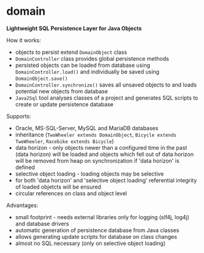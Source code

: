 # domain
**Lightweight SQL Persistence Layer for Java Objects**

How it works:
- objects to persist extend `DomainObject` class
- `DomainController` class provides global persistence methods
- persisted objects can be loaded from database using `DomainController.load()` and individually be saved using `DomainObject.save()`
- `DomainController.synchronize()` saves all unsaved objects to and loads potential new objects from database
- `Java2Sql` tool analyses classes of a project and generates SQL scripts to create or update persistence database

Supports:
- Oracle, MS-SQL-Server, MySQL and MariaDB databases
- inheritance (`TwoWheeler extends DomainObject`, `Bicycle extends TwoWheeler`, `Racebike extends Bicycle`)
- data horizon - only objects newer than a configured time in the past (data horizon) will be loaded and objects which fell out of data horizon will be removed from heap on synchronization if 'data horizon' is defined
- selective object loading - loading objects may be selective
- for both 'data horizon' and 'selective object loading' referential integrity of loaded objetcts will be ensured
- circular references on class and object level

Advantages:
- small footprint - needs external libraries only for logging (slf4j, log4j) and database drivers 
- automatic generation of persistence database from Java classes
- allows generating update scripts for database on class changes
- almost no SQL necessary (only on selective object loading)
